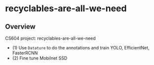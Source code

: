 # recyclables-are-all-we-need

## Overview

CS604 project: recyclables-are-all-we-need

- (1) Use `Datature` to do the annotations and train YOLO, EfficientNet, FasterRCNN 
- (2) Fine tune Mobilnet SSD
